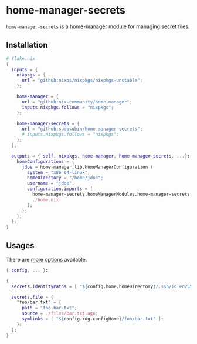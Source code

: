 # home-manager-secrets

`home-manager-secrets` is a [home-manager](https://github.com/nix-community/home-manager) module for managing secret files.

## Installation

```nix
# flake.nix
{
  inputs = {
    nixpkgs = {
      url = "github:nixos/nixpkgs/nixpkgs-unstable";
    };

    home-manager = {
      url = "github:nix-community/home-manager";
      inputs.nixpkgs.follows = "nixpkgs";
    };

    home-manager-secrets = {
      url = "github:sudosubin/home-manager-secrets";
      # inputs.nixpkgs.follows = "nixpkgs";
    };
  };

  outputs = { self, nixpkgs, home-manager, home-manager-secrets, ...}: {
    homeConfigurations = {
      jdoe = home-manager.lib.homeManagerConfiguration {
        system = "x86_64-linux";
        homeDirectory = "/home/jdoe";
        username = "jdoe";
        configuration.imports = [
          home-manager-secrets.homeManagerModules.home-manager-secrets
          ./home.nix
        ];
      };
    };
  };
}
```

## Usages

There are [more options](./docs/OPTIONS.md) available.

```nix
{ config, ... }:

{
  secrets.identityPaths = [ "${config.home.homeDirectory}/.ssh/id_ed25519" ];

  secrets.file = {
    "foo/bar.txt" = {
      path = "foo-bar-txt";
      source = ./files/bar.txt.age;
      symlinks = [ "${config.xdg.configHome}/foo/bar.txt" ];
    };
  };
}
```
